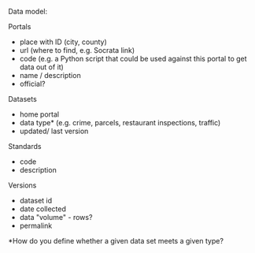 Data model:

Portals
- place with ID (city, county)
- url (where to find, e.g. Socrata link)
- code (e.g. a Python script that could be used against this portal to get data out of it)
- name / description
- official?

Datasets
- home portal
- data type* (e.g. crime, parcels, restaurant inspections, traffic)
- updated/ last version

Standards
- code
- description

Versions
- dataset id
- date collected
- data "volume" - rows?
- permalink

*How do you define whether a given data set meets a given type?
